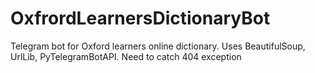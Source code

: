 # OxfrordLearnersDictionaryBot
Telegram bot for Oxford learners online dictionary.
Uses BeautifulSoup, UrlLib, PyTelegramBotAPI.
Need to catch 404 exception
